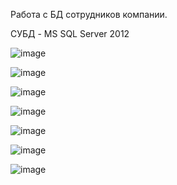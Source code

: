 Работа с БД сотрудников компании.

СУБД -  MS SQL Server 2012

![image](https://user-images.githubusercontent.com/100068098/203050462-cd8c2711-47f8-4dbe-9adc-e2549da0164e.png)

![image](https://user-images.githubusercontent.com/100068098/203050861-2c83f349-9862-48ce-bc85-6e35815bc842.png)

![image](https://user-images.githubusercontent.com/100068098/203050937-5755a8b3-588f-4cb0-b22d-b265728c863a.png)

![image](https://user-images.githubusercontent.com/100068098/203050799-f7b609d4-5cd9-4f1f-add4-5a16f28e3d9e.png)

![image](https://user-images.githubusercontent.com/100068098/203051240-b9c74438-e107-4d9e-b61e-d29acfe4d6c6.png)

![image](https://user-images.githubusercontent.com/100068098/203051294-2071c316-ba1e-4657-83bb-d13c001336d8.png)

![image](https://user-images.githubusercontent.com/100068098/203051358-b139bd99-a13d-4b0c-893c-f08fb6daa69f.png)
